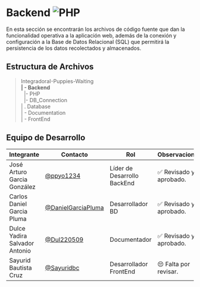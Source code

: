 # Backend  ![PHP](https://img.shields.io/badge/PHP-777BB4?)


 En esta sección se encontrarán los archivos de código fuente que dan la funcionalidad operativa a la aplicación web, además de la conexión y configuración a la Base de Datos Relacional (SQL) que permitirá la persistencia de los datos recolectados y almacenados. 

## Estructura de Archivos

>IntegradoraI-Puppies-Waiting<br>
>**| - Backend** <br>
>&nbsp;&nbsp;|- PHP<br>
>&nbsp;&nbsp;|- DB_Connection<br>
>| . Database<br>
>| - Documentation<br>
>| - FrontEnd


## Equipo de Desarrollo

|Integrante|Contacto|Rol|Observaciones|
|------------|--------|---|---|
|José Arturo Garcia González|[@ppyo1234](https://github.com/ppyo1234)|Líder de Desarrollo BackEnd|✅ Revisado y aprobado.|
|Carlos Daniel Garcia Pluma|[@DanielGarciaPluma](https://github.com/DanielGarciaPluma)|Desarrollador BD|✅ Revisado y aprobado.|
|Dulce Yadira Salvador Antonio|[@Dul220509](https://github.com/Dul220509)|Documentador|✅ Revisado y aprobado.|
|Sayurid Bautista Cruz|[@Sayuridbc](https://github.com/sayuridbc)|Desarrollador FrontEnd|😔 Falta por revisar.|
